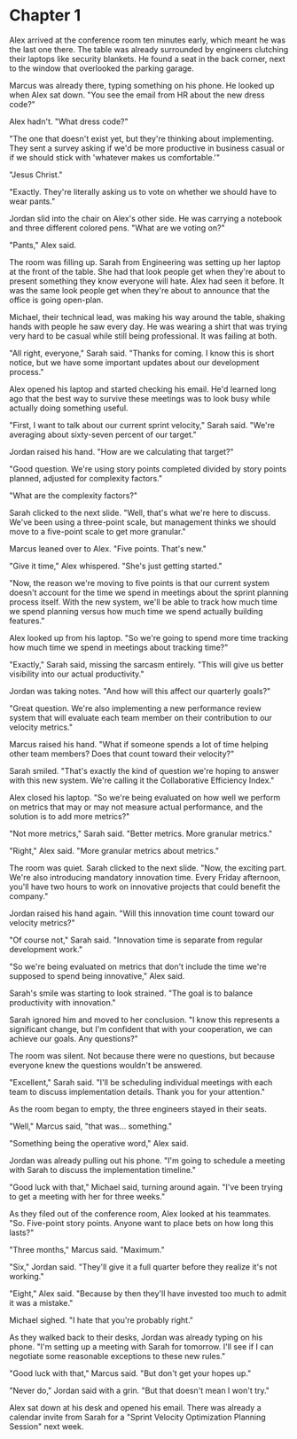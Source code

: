 # Chapter 1

Alex arrived at the conference room ten minutes early, which meant he was the last one there. The table was already surrounded by engineers clutching their laptops like security blankets. He found a seat in the back corner, next to the window that overlooked the parking garage.

Marcus was already there, typing something on his phone. He looked up when Alex sat down. "You see the email from HR about the new dress code?"

Alex hadn't. "What dress code?"

"The one that doesn't exist yet, but they're thinking about implementing. They sent a survey asking if we'd be more productive in business casual or if we should stick with 'whatever makes us comfortable.'"

"Jesus Christ."

"Exactly. They're literally asking us to vote on whether we should have to wear pants."

Jordan slid into the chair on Alex's other side. He was carrying a notebook and three different colored pens. "What are we voting on?"

"Pants," Alex said.

The room was filling up. Sarah from Engineering was setting up her laptop at the front of the table. She had that look people get when they're about to present something they know everyone will hate. Alex had seen it before. It was the same look people get when they're about to announce that the office is going open-plan.

Michael, their technical lead, was making his way around the table, shaking hands with people he saw every day. He was wearing a shirt that was trying very hard to be casual while still being professional. It was failing at both.

"All right, everyone," Sarah said. "Thanks for coming. I know this is short notice, but we have some important updates about our development process."

Alex opened his laptop and started checking his email. He'd learned long ago that the best way to survive these meetings was to look busy while actually doing something useful.

"First, I want to talk about our current sprint velocity," Sarah said. "We're averaging about sixty-seven percent of our target."

Jordan raised his hand. "How are we calculating that target?"

"Good question. We're using story points completed divided by story points planned, adjusted for complexity factors."

"What are the complexity factors?"

Sarah clicked to the next slide. "Well, that's what we're here to discuss. We've been using a three-point scale, but management thinks we should move to a five-point scale to get more granular."

Marcus leaned over to Alex. "Five points. That's new."

"Give it time," Alex whispered. "She's just getting started."

"Now, the reason we're moving to five points is that our current system doesn't account for the time we spend in meetings about the sprint planning process itself. With the new system, we'll be able to track how much time we spend planning versus how much time we spend actually building features."

Alex looked up from his laptop. "So we're going to spend more time tracking how much time we spend in meetings about tracking time?"

"Exactly," Sarah said, missing the sarcasm entirely. "This will give us better visibility into our actual productivity."

Jordan was taking notes. "And how will this affect our quarterly goals?"

"Great question. We're also implementing a new performance review system that will evaluate each team member on their contribution to our velocity metrics."

Marcus raised his hand. "What if someone spends a lot of time helping other team members? Does that count toward their velocity?"

Sarah smiled. "That's exactly the kind of question we're hoping to answer with this new system. We're calling it the Collaborative Efficiency Index."

Alex closed his laptop. "So we're being evaluated on how well we perform on metrics that may or may not measure actual performance, and the solution is to add more metrics?"

"Not more metrics," Sarah said. "Better metrics. More granular metrics."

"Right," Alex said. "More granular metrics about metrics."

The room was quiet. Sarah clicked to the next slide. "Now, the exciting part. We're also introducing mandatory innovation time. Every Friday afternoon, you'll have two hours to work on innovative projects that could benefit the company."

Jordan raised his hand again. "Will this innovation time count toward our velocity metrics?"

"Of course not," Sarah said. "Innovation time is separate from regular development work."

"So we're being evaluated on metrics that don't include the time we're supposed to spend being innovative," Alex said.

Sarah's smile was starting to look strained. "The goal is to balance productivity with innovation."

Sarah ignored him and moved to her conclusion. "I know this represents a significant change, but I'm confident that with your cooperation, we can achieve our goals. Any questions?"

The room was silent. Not because there were no questions, but because everyone knew the questions wouldn't be answered.

"Excellent," Sarah said. "I'll be scheduling individual meetings with each team to discuss implementation details. Thank you for your attention."

As the room began to empty, the three engineers stayed in their seats.

"Well," Marcus said, "that was... something."

"Something being the operative word," Alex said.

Jordan was already pulling out his phone. "I'm going to schedule a meeting with Sarah to discuss the implementation timeline."

"Good luck with that," Michael said, turning around again. "I've been trying to get a meeting with her for three weeks."

As they filed out of the conference room, Alex looked at his teammates. "So. Five-point story points. Anyone want to place bets on how long this lasts?"

"Three months," Marcus said. "Maximum."

"Six," Jordan said. "They'll give it a full quarter before they realize it's not working."

"Eight," Alex said. "Because by then they'll have invested too much to admit it was a mistake."

Michael sighed. "I hate that you're probably right."

As they walked back to their desks, Jordan was already typing on his phone. "I'm setting up a meeting with Sarah for tomorrow. I'll see if I can negotiate some reasonable exceptions to these new rules."

"Good luck with that," Marcus said. "But don't get your hopes up."

"Never do," Jordan said with a grin. "But that doesn't mean I won't try."

Alex sat down at his desk and opened his email. There was already a calendar invite from Sarah for a "Sprint Velocity Optimization Planning Session" next week. 